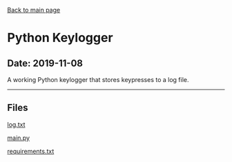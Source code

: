[Back to main page](/)

# Python Keylogger

## Date: 2019-11-08

A working Python keylogger that stores keypresses to a log file.

-----

## Files

[log.txt](log.txt)

[main.py](main.py)

[requirements.txt](requirements.txt)